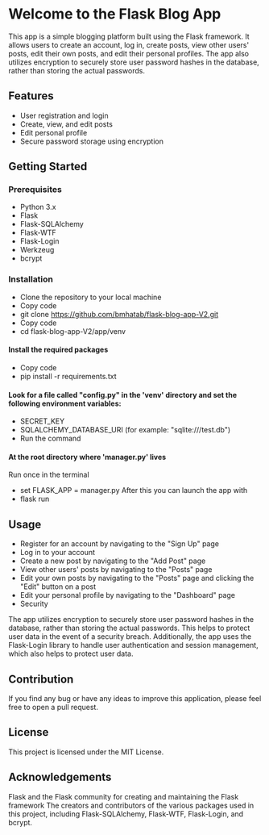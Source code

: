 # Welcome to the Flask Blog App</h1>

<p>This app is a simple blogging platform built using the Flask framework. It allows users to create an account, log in, create posts, view other users' posts, edit their own posts, and edit their personal profiles. The app also utilizes encryption to securely store user password hashes in the database, rather than storing the actual passwords.</p>

## Features
- User registration and login
- Create, view, and edit posts
- Edit personal profile
- Secure password storage using encryption

## Getting Started
### Prerequisites
- Python 3.x
- Flask
- Flask-SQLAlchemy
- Flask-WTF
- Flask-Login
- Werkzeug
- bcrypt


### Installation
- Clone the repository to your local machine
- Copy code
- git clone https://github.com/bmhatab/flask-blog-app-V2.git
- Copy code
- cd flask-blog-app-V2/app/venv
#### Install the required packages
- Copy code
- pip install -r requirements.txt

#### Look for a file called "config.py" in the 'venv' directory and set the following environment variables:
- SECRET_KEY
- SQLALCHEMY_DATABASE_URI (for example: "sqlite:///test.db")
- Run the command
#### At the root directory where 'manager.py' lives
Run once in the terminal
- set FLASK_APP = manager.py
After this you can launch the app with
- flask run 

## Usage
- Register for an account by navigating to the "Sign Up" page
- Log in to your account
- Create a new post by navigating to the "Add Post" page
- View other users' posts by navigating to the "Posts" page
- Edit your own posts by navigating to the "Posts" page and clicking the "Edit" button on a post
- Edit your personal profile by navigating to the "Dashboard" page
- Security
<p>The app utilizes encryption to securely store user password hashes in the database, rather than storing the actual passwords. This helps to protect user data in the event of a security breach. Additionally, the app uses the Flask-Login library to handle user authentication and session management, which also helps to protect user data.</p>

## Contribution
If you find any bug or have any ideas to improve this application, please feel free to open a pull request.

## License
This project is licensed under the MIT License.

## Acknowledgements
Flask and the Flask community for creating and maintaining the Flask framework
The creators and contributors of the various packages used in this project, including Flask-SQLAlchemy, Flask-WTF, Flask-Login, and bcrypt.
